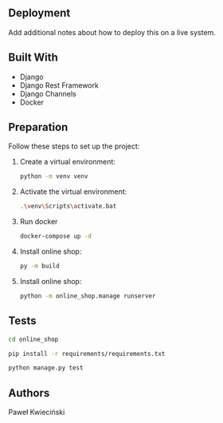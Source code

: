 ## Deployment

Add additional notes about how to deploy this on a live system.

## Built With

- Django
- Django Rest Framework
- Django Channels
- Docker

## Preparation

Follow these steps to set up the project:

1. Create a virtual environment:

   ```sh
   python -m venv venv
   ```

2. Activate the virtual environment:

   ```sh
   .\venv\Scripts\activate.bat
   ```

3. Run docker

   ```sh
   docker-compose up -d
   ```

4. Install online shop:

   ```sh
   py -m build
   ```
 
5. Install online shop:

   ```sh
   python -m online_shop.manage runserver
   ```


## Tests

   ```sh
   cd online_shop
   ```

   ```sh
   pip install -r requirements/requirements.txt
   ```

   ```sh
   python manage.py test
   ```

## Authors

Paweł Kwieciński